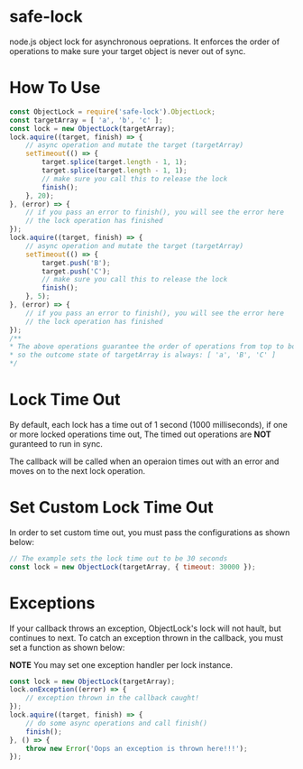# safe-lock

node.js object lock for asynchronous oeprations.
It enforces the order of operations to make sure your target object is never out of sync.

# How To Use

```javascript
const ObjectLock = require('safe-lock').ObjectLock;
const targetArray = [ 'a', 'b', 'c' ];
const lock = new ObjectLock(targetArray);
lock.aquire((target, finish) => {
    // async operation and mutate the target (targetArray)
    setTimeout(() => {
        target.splice(target.length - 1, 1);
        target.splice(target.length - 1, 1);
        // make sure you call this to release the lock
        finish();
    }, 20);
}, (error) => {
    // if you pass an error to finish(), you will see the error here
    // the lock operation has finished
});
lock.aquire((target, finish) => {
    // async operation and mutate the target (targetArray)
    setTimeout(() => {
        target.push('B');
        target.push('C');
        // make sure you call this to release the lock
        finish();
    }, 5);
}, (error) => {
    // if you pass an error to finish(), you will see the error here
    // the lock operation has finished
});
/**
* The above operations guarantee the order of operations from top to bottom
* so the outcome state of targetArray is always: [ 'a', 'B', 'C' ]
*/
```

# Lock Time Out

By default, each lock has a time out of 1 second (1000 milliseconds), if one or more locked operations time out,
The timed out operations are **NOT** guranteed to run in sync.

The callback will be called when an operaion times out with an error and moves on to the next lock operation.

# Set Custom Lock Time Out

In order to set custom time out, you must pass the configurations as shown below:

```javascript
// The example sets the lock time out to be 30 seconds
const lock = new ObjectLock(targetArray, { timeout: 30000 });
```

# Exceptions

If your callback throws an exception, ObjectLock's lock will not hault, but continues to next.
To catch an exception thrown in the callback, you must set a function as shown below:

**NOTE** You may set one exception handler per lock instance.

```javascript
const lock = new ObjectLock(targetArray);
lock.onException((error) => {
    // exception thrown in the callback caught!
});
lock.aquire((target, finish) => {
    // do some async operations and call finish()
    finish();
}, () => {
    throw new Error('Oops an exception is thrown here!!!');
});
```

